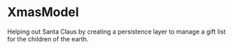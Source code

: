 # XmasModel
Helping out Santa Claus by creating a persistence layer to manage a gift list for the children of the earth.
